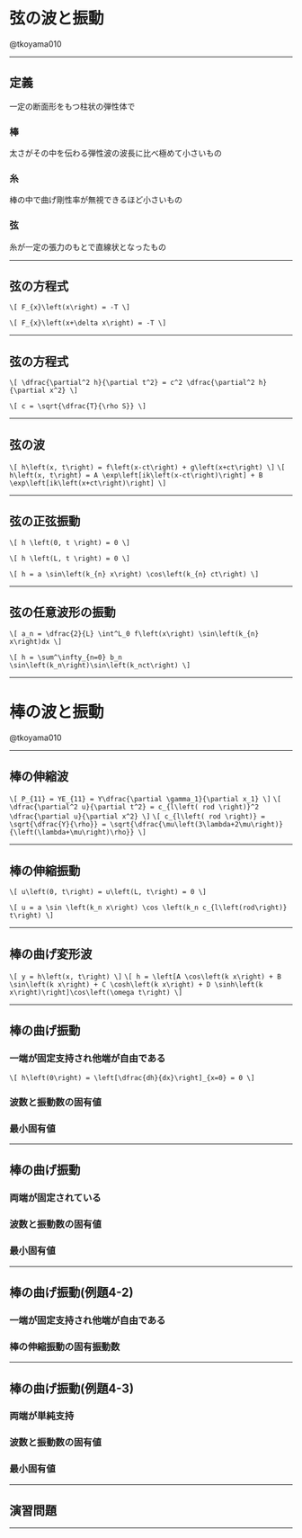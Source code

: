 # 弦の波と振動

@tkoyama010

---
## 定義

一定の断面形をもつ柱状の弾性体で

### 棒 

太さがその中を伝わる弾性波の波長に比べ極めて小さいもの

### 糸

棒の中で曲げ剛性率が無視できるほど小さいもの

### 弦 

糸が一定の張力のもとで直線状となったもの

---
## 弦の方程式

`\[
F_{x}\left(x\right) = -T
\]`

`\[
F_{x}\left(x+\delta x\right) = -T
\]`

---
## 弦の方程式

`\[
\dfrac{\partial^2 h}{\partial t^2} = c^2 \dfrac{\partial^2 h}{\partial x^2}
\]`

`\[
c = \sqrt{\dfrac{T}{\rho S}}
\]`

---
## 弦の波

`\[
h\left(x, t\right) = f\left(x-ct\right) + g\left(x+ct\right)
\]`
`\[
h\left(x, t\right) = A \exp\left[ik\left(x-ct\right)\right] + B \exp\left[ik\left(x+ct\right)\right]
\]`

---
## 弦の正弦振動

`\[
h \left(0, t \right) = 0
\]`

`\[
h \left(L, t \right) = 0
\]`

`\[
h = a \sin\left(k_{n} x\right) \cos\left(k_{n} ct\right)
\]`

---
## 弦の任意波形の振動

`\[
a_n = \dfrac{2}{L} \int^L_0 f\left(x\right) \sin\left(k_{n} x\right)dx
\]`

`\[
h = \sum^\infty_{n=0} b_n \sin\left(k_n\right)\sin\left(k_nct\right)
\]`

---
# 棒の波と振動

@tkoyama010

---
## 棒の伸縮波

`\[
P_{11} = YE_{11} = Y\dfrac{\partial \gamma_1}{\partial x_1}
\]`
`\[
\dfrac{\partial^2 u}{\partial t^2} = c_{l\left( rod \right)}^2 \dfrac{\partial u}{\partial x^2}
\]`
`\[
c_{l\left( rod \right)} = \sqrt{\dfrac{Y}{\rho}} = \sqrt{\dfrac{\mu\left(3\lambda+2\mu\right)}{\left(\lambda+\mu\right)\rho}}
\]`

---
## 棒の伸縮振動

`\[
u\left(0, t\right) = u\left(L, t\right) = 0
\]`

`\[
u = a \sin \left(k_n x\right) \cos \left(k_n c_{l\left(rod\right)} t\right)
\]`

---
## 棒の曲げ変形波
`\[
y = h\left(x, t\right)
\]`
`\[
h = \left[A \cos\left(k x\right) + B \sin\left(k x\right) + C \cosh\left(k x\right) + D \sinh\left(k x\right)\right]\cos\left(\omega t\right)
\]`

---
## 棒の曲げ振動

### 一端が固定支持され他端が自由である

`\[
h\left(0\right) = \left[\dfrac{dh}{dx}\right]_{x=0} = 0
\]`

### 波数と振動数の固有値

### 最小固有値

---
## 棒の曲げ振動

### 両端が固定されている

### 波数と振動数の固有値

### 最小固有値

---
## 棒の曲げ振動(例題4-2)

### 一端が固定支持され他端が自由である

### 棒の伸縮振動の固有振動数

---
## 棒の曲げ振動(例題4-3)

### 両端が単純支持

### 波数と振動数の固有値

### 最小固有値

---
## 演習問題

---

